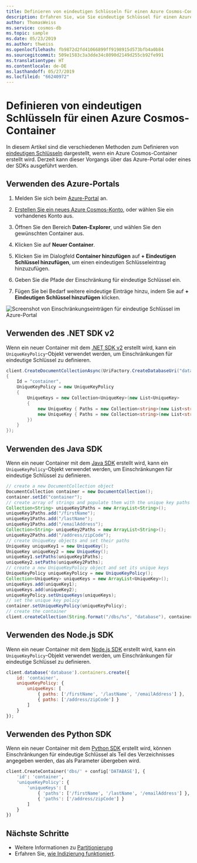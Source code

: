 ```yaml
---
title: Definieren von eindeutigen Schlüsseln für einen Azure Cosmos-Container
description: Erfahren Sie, wie Sie eindeutige Schlüssel für einen Azure Cosmos-Container definieren.
author: ThomasWeiss
ms.service: cosmos-db
ms.topic: sample
ms.date: 05/23/2019
ms.author: thweiss
ms.openlocfilehash: fb9872d2fd41066899ff9198915d573bfb4a0b84
ms.sourcegitcommit: 509e1583c3a3dde34c8090d2149d255cb92fe991
ms.translationtype: HT
ms.contentlocale: de-DE
ms.lasthandoff: 05/27/2019
ms.locfileid: "66240972"
---
```

# <a name="define-unique-keys-for-an-azure-cosmos-container"></a>Definieren von eindeutigen Schlüsseln für einen Azure Cosmos-Container

In diesem Artikel sind die verschiedenen Methoden zum Definieren von [eindeutigen Schlüsseln](unique-keys.md) dargestellt, wenn ein Azure Cosmos-Container erstellt wird. Derzeit kann dieser Vorgangs über das Azure-Portal oder eines der SDKs ausgeführt werden.

## <a name="use-the-azure-portal"></a>Verwenden des Azure-Portals

1. Melden Sie sich beim [Azure-Portal](https://portal.azure.com/) an.

1. [Erstellen Sie ein neues Azure Cosmos-Konto](create-sql-api-dotnet.md#create-account), oder wählen Sie ein vorhandenes Konto aus.

1. Öffnen Sie den Bereich **Daten-Explorer**, und wählen Sie den gewünschten Container aus.

1. Klicken Sie auf **Neuer Container**.

1. Klicken Sie im Dialogfeld **Container hinzufügen** auf **+ Eindeutigen Schlüssel hinzufügen**, um einen eindeutigen Schlüsseleintrag hinzuzufügen.

1. Geben Sie die Pfade der Einschränkung für eindeutige Schlüssel ein.

1. Fügen Sie bei Bedarf weitere eindeutige Einträge hinzu, indem Sie auf **+ Eindeutigen Schlüssel hinzufügen** klicken.

![Screenshot von Einschränkungseinträgen für eindeutige Schlüssel im Azure-Portal](./media/how-to-define-unique-keys/unique-keys-portal.png)

## <a name="use-the-net-sdk-v2"></a>Verwenden des .NET SDK v2

Wenn ein neuer Container mit dem [.NET SDK v2](https://www.nuget.org/packages/Microsoft.Azure.DocumentDB/) erstellt wird, kann ein `UniqueKeyPolicy`-Objekt verwendet werden, um Einschränkungen für eindeutige Schlüssel zu definieren.

```csharp
client.CreateDocumentCollectionAsync(UriFactory.CreateDatabaseUri("database"), new DocumentCollection
{
    Id = "container",
    UniqueKeyPolicy = new UniqueKeyPolicy
    {
        UniqueKeys = new Collection<UniqueKey>(new List<UniqueKey>
        {
            new UniqueKey { Paths = new Collection<string>(new List<string> { "/firstName", "/lastName", "emailAddress" }) },
            new UniqueKey { Paths = new Collection<string>(new List<string> { "/address/zipCode" }) }
        })
    }
});
```

## <a name="use-the-java-sdk"></a>Verwenden des Java SDK

Wenn ein neuer Container mit dem [Java SDK](https://mvnrepository.com/artifact/com.microsoft.azure/azure-cosmosdb) erstellt wird, kann ein `UniqueKeyPolicy`-Objekt verwendet werden, um Einschränkungen für eindeutige Schlüssel zu definieren.

```java
// create a new DocumentCollection object
DocumentCollection container = new DocumentCollection();
container.setId("container");
// create array of strings and populate them with the unique key paths
Collection<String> uniqueKey1Paths = new ArrayList<String>();
uniqueKey1Paths.add("/firstName");
uniqueKey1Paths.add("/lastName");
uniqueKey1Paths.add("/emailAddress");
Collection<String> uniqueKey2Paths = new ArrayList<String>();
uniqueKey2Paths.add("/address/zipCode");
// create UniqueKey objects and set their paths
UniqueKey uniqueKey1 = new UniqueKey();
UniqueKey uniqueKey2 = new UniqueKey();
uniqueKey1.setPaths(uniqueKey1Paths);
uniqueKey2.setPaths(uniqueKey2Paths);
// create a new UniqueKeyPolicy object and set its unique keys
UniqueKeyPolicy uniqueKeyPolicy = new UniqueKeyPolicy();
Collection<UniqueKey> uniqueKeys = new ArrayList<UniqueKey>();
uniqueKeys.add(uniqueKey1);
uniqueKeys.add(uniqueKey2);
uniqueKeyPolicy.setUniqueKeys(uniqueKeys);
// set the unique key policy
container.setUniqueKeyPolicy(uniqueKeyPolicy);
// create the container
client.createCollection(String.format("/dbs/%s", "database"), container, null);
```

## <a name="use-the-nodejs-sdk"></a>Verwenden des Node.js SDK

Wenn ein neuer Container mit dem [Node.js SDK](https://www.npmjs.com/package/@azure/cosmos) erstellt wird, kann ein `UniqueKeyPolicy`-Objekt verwendet werden, um Einschränkungen für eindeutige Schlüssel zu definieren.

```javascript
client.database('database').containers.create({
    id: 'container',
    uniqueKeyPolicy: {
        uniqueKeys: [
            { paths: ['/firstName', '/lastName', '/emailAddress'] },
            { paths: ['/address/zipCode'] }
        ]
    }
});
```

## <a name="use-the-python-sdk"></a>Verwenden des Python SDK

Wenn ein neuer Container mit dem [Python SDK](https://pypi.org/project/azure-cosmos/) erstellt wird, können Einschränkungen für eindeutige Schlüssel als Teil des Verzeichnisses angegeben werden, das als Parameter übergeben wird.

```python
client.CreateContainer('dbs/' + config['DATABASE'], {
    'id': 'container',
    'uniqueKeyPolicy': {
        'uniqueKeys': [
            { 'paths': ['/firstName', '/lastName', '/emailAddress'] },
            { 'paths': ['/address/zipCode'] }
        ]
    }
})
```

## <a name="next-steps"></a>Nächste Schritte

- Weitere Informationen zu [Partitionierung](partition-data.md)
- Erfahren Sie, [wie Indizierung funktioniert](index-overview.md).